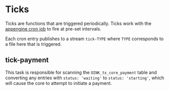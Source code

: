 Ticks
=====

Ticks are functions that are triggered periodically. Ticks work with the
[appengine cron job](../../../appengine/cron/) to fire at pre-set intervals.

Each cron entry publishes to a stream `tick-TYPE` where `TYPE` corresponds to a
file here that is triggered.


tick-payment
------------

This task is responsible for scanning the `OINK_tx_core_payment` table and
converting any entries with `status: 'waiting'` to `status: 'starting'`, which
will cause the core to attempt to initiate a payment.
